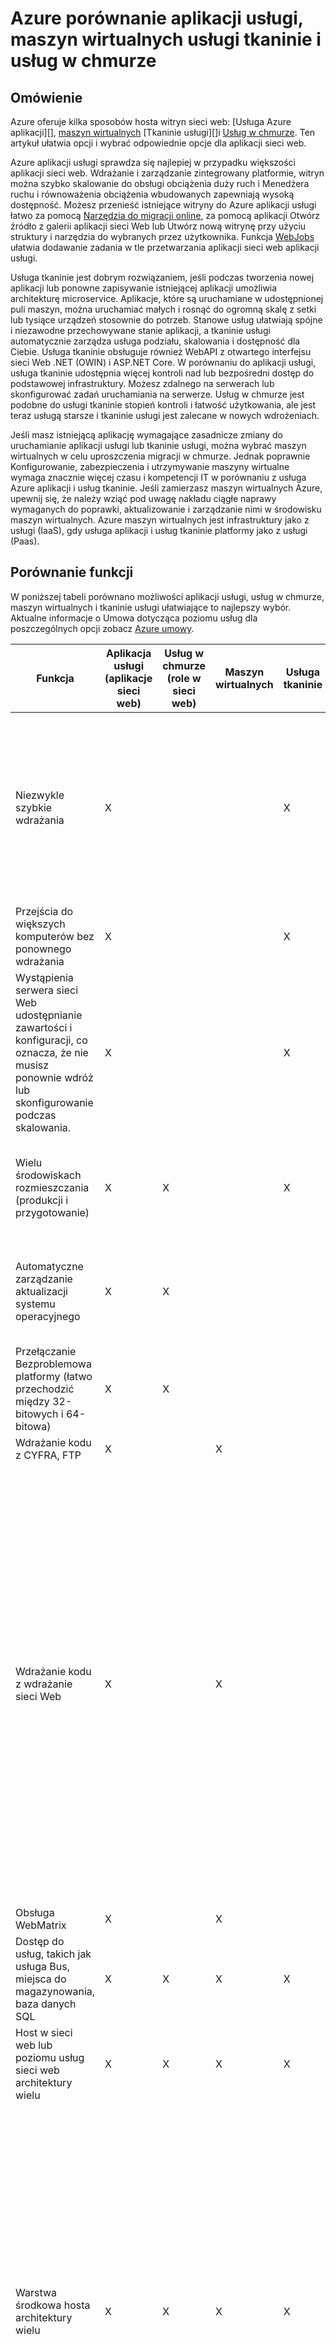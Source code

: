 <properties
    pageTitle="Azure porównanie aplikacji usługi, maszyn wirtualnych usługi tkaninie i usług w chmurze | Microsoft Azure"
    description="Dowiedz się, jak wybrać Azure aplikacji usługi, maszyn wirtualnych usługi tkaninie i usług w chmurze do obsługi aplikacji sieci web."
    services="app-service\web, virtual-machines, cloud-services"
    documentationCenter=""
    authors="tdykstra"
    manager="wpickett"
    editor="jimbe"/>

<tags
    ms.service="app-service-web"
    ms.workload="web"
    ms.tgt_pltfrm="na"
    ms.devlang="na"
    ms.topic="article"
    ms.date="07/07/2016"
    ms.author="tdykstra"/>

# <a name="azure-app-service-virtual-machines-service-fabric-and-cloud-services-comparison"></a>Azure porównanie aplikacji usługi, maszyn wirtualnych usługi tkaninie i usług w chmurze

## <a name="overview"></a>Omówienie

Azure oferuje kilka sposobów hosta witryn sieci web: [Usługa Azure aplikacji][], [maszyn wirtualnych][] [Tkaninie usługi][]i [Usług w chmurze][]. Ten artykuł ułatwia opcji i wybrać odpowiednie opcje dla aplikacji sieci web.

Azure aplikacji usługi sprawdza się najlepiej w przypadku większości aplikacji sieci web. Wdrażanie i zarządzanie zintegrowany platformie, witryn można szybko skalowanie do obsługi obciążenia duży ruch i Menedżera ruchu i równoważenia obciążenia wbudowanych zapewniają wysoką dostępność. Możesz przenieść istniejące witryny do Azure aplikacji usługi łatwo za pomocą [Narzędzia do migracji online](https://www.migratetoazure.net/), za pomocą aplikacji Otwórz źródło z galerii aplikacji sieci Web lub Utwórz nową witrynę przy użyciu struktury i narzędzia do wybranych przez użytkownika. Funkcja [WebJobs][] ułatwia dodawanie zadania w tle przetwarzania aplikacji sieci web aplikacji usługi.

Usługa tkaninie jest dobrym rozwiązaniem, jeśli podczas tworzenia nowej aplikacji lub ponowne zapisywanie istniejącej aplikacji umożliwia architekturę microservice. Aplikacje, które są uruchamiane w udostępnionej puli maszyn, można uruchamiać małych i rosnąć do ogromną skalę z setki lub tysiące urządzeń stosownie do potrzeb. Stanowe usług ułatwiają spójne i niezawodne przechowywane stanie aplikacji, a tkaninie usługi automatycznie zarządza usługa podziału, skalowania i dostępność dla Ciebie.  Usługa tkaninie obsługuje również WebAPI z otwartego interfejsu sieci Web .NET (OWIN) i ASP.NET Core.  W porównaniu do aplikacji usługi, usługa tkaninie udostępnia więcej kontroli nad lub bezpośredni dostęp do podstawowej infrastruktury. Możesz zdalnego na serwerach lub skonfigurować zadań uruchamiania na serwerze. Usług w chmurze jest podobne do usługi tkaninie stopień kontroli i łatwość użytkowania, ale jest teraz usługą starsze i tkaninie usługi jest zalecane w nowych wdrożeniach.

Jeśli masz istniejącą aplikację wymagające zasadnicze zmiany do uruchamianie aplikacji usługi lub tkaninie usługi, można wybrać maszyn wirtualnych w celu uproszczenia migracji w chmurze. Jednak poprawnie Konfigurowanie, zabezpieczenia i utrzymywanie maszyny wirtualne wymaga znacznie więcej czasu i kompetencji IT w porównaniu z usługa Azure aplikacji i usług tkaninie. Jeśli zamierzasz maszyn wirtualnych Azure, upewnij się, że należy wziąć pod uwagę nakładu ciągłe naprawy wymaganych do poprawki, aktualizowanie i zarządzanie nimi w środowisku maszyn wirtualnych. Azure maszyn wirtualnych jest infrastruktury jako z usługi (IaaS), gdy usługa aplikacji i usług tkaninie platformy jako z usługi (Paas). 

## <a name="features"></a>Porównanie funkcji

W poniższej tabeli porównano możliwości aplikacji usługi, usług w chmurze, maszyn wirtualnych i tkaninie usługi ułatwiające to najlepszy wybór. Aktualne informacje o Umowa dotycząca poziomu usług dla poszczególnych opcji zobacz [Azure umowy](/support/legal/sla/).

Funkcja|Aplikacja usługi (aplikacje sieci web)|Usług w chmurze (role w sieci web)|Maszyn wirtualnych|Usługa tkaninie|Notatki
---|---|---|---|---|---
Niezwykle szybkie wdrażania|X|||X|Wdrażanie aplikacji lub aktualizacja aplikacji do usługi w chmurze lub tworzenia Głosowa, trwa kilka minut co najmniej; Wdrażanie aplikacji do aplikacji sieci web trwa sekund.
Przejścia do większych komputerów bez ponownego wdrażania|X|||X|
Wystąpienia serwera sieci Web udostępnianie zawartości i konfiguracji, co oznacza, że nie musisz ponownie wdróż lub skonfigurowanie podczas skalowania.|X|||X|
Wielu środowiskach rozmieszczania (produkcji i przygotowanie)|X|X||X|Usługi tkaninie pozwala wielu środowiskach dla aplikacji lub do wdrożenia różnych wersji usługi aplikacji przez siebie.
Automatyczne zarządzanie aktualizacji systemu operacyjnego|X|X|||Automatyczne aktualizacje systemu operacyjnego zaplanowano dla przyszłych tkaninie usługi Zwolnij.
Przełączanie Bezproblemowa platformy (łatwo przechodzić między 32-bitowych i 64-bitowa)|X|X|||
Wdrażanie kodu z CYFRA, FTP|X||X||
Wdrażanie kodu z wdrażanie sieci Web|X||X||Usług w chmurze obsługiwane korzystanie z sieci Web wdrażanie wdrażania aktualizacji do roli poszczególnych wystąpień. Jednak nie można jej używać do wdrożenia początkowej roli, a jeśli korzystasz z sieci Web wdrażanie aktualizacji należy wdrożyć oddzielnie do każdego wystąpienia roli. Wielu wystąpień są konieczne do uzyskania chmury usługi Umowa dotycząca poziomu usług dla środowisku produkcyjnym.
Obsługa WebMatrix|X||X||
Dostęp do usług, takich jak usługa Bus, miejsca do magazynowania, baza danych SQL|X|X|X|X|
Host w sieci web lub poziomu usług sieci web architektury wielu|X|X|X|X|
Warstwa środkowa hosta architektury wielu|X|X|X|X|Aplikacje sieci web aplikacji usługi można łatwo obsługiwać warstwa środkowa interfejsu API usługi REST, a funkcja [WebJobs](http://go.microsoft.com/fwlink/?linkid=390226) można przetwarzanie zadania w tle. WebJobs można uruchamiać w dedykowanej witryny sieci Web do osiągnięcia niezależnych skalowalność dotyczącej warstwy. Funkcja [interfejsu API aplikacje](../app-service-api/app-service-api-apps-why-best-platform.md) Podgląd zapewnia dodatkowe funkcje usługi REST obsługi.
Zintegrowane MySQL jako usługi pomocy technicznej|X|X|X||Usługami w chmurze można zintegrować MySQL jako usługi za pośrednictwem firmy ClearDB ofert, ale nie w ramach przepływu pracy, Azure Portal.
Obsługa programu ASP.NET klasycznym ASP, Node.js, PHP, Python|X|X|X|X|Usługa tkaninie obsługuje tworzenie frontonu sieci web przy użyciu [programu ASP.NET 5](../service-fabric/service-fabric-add-a-web-frontend.md) lub możesz wdrożyć dowolnego typu aplikacji (Node.js, Java itd.) jako [Gość wykonywalny](../service-fabric/service-fabric-deploy-existing-app.md).
Możliwość skalowania do wielu wystąpień bez ponownego wdrażania|X|X|X|X|Maszyn wirtualnych można skalować się wielu wystąpień, ale ich uruchomienia usług muszą być zapisane na obsługę poza skalowanie. Musisz skonfigurować równoważenia obciążenia do kierowania żądań na komputerach i Utwórz grupę koligacji, aby zapobiec jednoczesnego uruchomieniu wszystkich wystąpień z powodu konserwacji lub sprzętu, błędy.
Obsługa protokołu SSL|X|X|X|X|W przypadku aplikacji sieci web aplikacji usługi protokołu SSL dla niestandardowe nazwy domen jest obsługiwana tylko trybu Basic i standardowy. Aby dowiedzieć się, jak przy użyciu protokołu SSL z aplikacjami sieci web zobacz [Konfigurowanie certyfikatu SSL Azure witryny sieci Web](../app-service-web/web-sites-configure-ssl-certificate.md).
Integracja programu Visual Studio|X|X|X|X|
Zdalne debugowanie|X|X|X||
Wdrażanie kodu z TFS|X|X|X|X|
Sieć izolacji z [Wirtualnych sieci Azure](/services/virtual-network/)|X|X|X|X|Zobacz też [Integracja wirtualną sieć Azure witryn sieci Web](/blog/2014/09/15/azure-websites-virtual-network-integration/)
Obsługa [Azure Menedżer ruchu](/services/traffic-manager/)|X|X|X|X|
Monitorowanie zintegrowane punktu końcowego|X|X|X||
Dostęp zdalny do pulpitu na serwerach||X|X|X|
Zainstaluj wszystkie niestandardowe MSI||X|X|X|Tkaninie usługi pozwala udostępniać dowolny plik wykonywalny jako [Gość wykonywalny](../service-fabric/service-fabric-deploy-existing-app.md) lub dowolnej aplikacji można zainstalować na maszyny wirtualne.
Możliwość definiowanie i wykonywania zadań uruchamiania||X|X|X|
Można słuchać zdarzenia ETW.||X|X|X|

## <a name="scenarios"></a>Scenariusze i zalecenia

Poniżej przedstawiono kilka typowych scenariuszy aplikacji z zaleceniami, które Azure opcja hostingu w sieci web może być bardziej odpowiednia dla każdej z nich.

- [Do czego jest potrzebny frontonu sieci web z tła przetwarzania i bazy danych wewnętrznej bazie danych do uruchamiania aplikacji biznesowych zintegrowany z aktywów lokalna.](#onprem)
- [Do czego jest potrzebny najlepszym sposobem host mojej firmowej witryny sieci Web oraz skale i osiągnięcia ofert globalnej.](#corp)
- [Mam aplikację IIS6 z systemem Windows Server 2003.](#iis6)
- [Mogę właścicieli małych firm i do czego jest potrzebny tanią metodą host Mojej witryny, ale przyszłego zwiększenia ilości pamiętać.](#smallbusiness)
- [Jestem w sieci web lub projektanta grafiki, a chcesz projektowanie i tworzenie witryny sieci web dla klientów.](#designer)
- [Jestem I Migrowanie Moja aplikacja wielu sieci Web frontonu w chmurze.](#multitier)
- [Moja aplikacja zależy od przystosowanych systemu Windows lub środowiska Linux i chcesz przenieść go w chmurze.](#custom)
- [Chcę udostępniać je w Azure i witrynie Moja witryna używane oprogramowanie Otwórz źródło.](#oss)
- [Mam aplikacji LOB programu, który wymaga nawiązania połączenia z siecią firmową.](#lob)
- [Chcę udostępniać interfejsu API usługi REST lub usługi sieci web dla klientów przenośnych.](#mobile)


### <a id="onprem"></a>Do czego jest potrzebny frontonu sieci web z tła przetwarzania i bazy danych wewnętrznej bazy danych do uruchamiania aplikacji biznesowych zintegrowany z aktywów lokalna.

Azure aplikacji usługi to doskonałe rozwiązanie dla aplikacji biznesowych. Umożliwia można opracowywać aplikacje, które automatyczne skalowanie na platformie strategii obciążenia, są zabezpieczone z usługą Active Directory i łączenie do zasobów lokalnych. Znacznie upraszcza zarządzanie tych aplikacjach łatwe za pośrednictwem portalu Światowej oraz interfejsy API i pozwala na uzyskanie wgląd w jak klienci są używane w aplikacji wglądu narzędzia. Funkcja [Webjobs][] pozwala uruchomić procesy w tle i zadania w ramach usługi warstwa, podczas łączności hybrydowych i funkcje VNET ułatwiają łączenie powrót do zasobów lokalnych. Azure aplikacji usługi zawiera trzy 9 Umowa dotycząca poziomu usług dla aplikacji sieci web i umożliwia:

* Uruchamianie aplikacji niezawodne na platformie chmury samodzielnie ran, poprawki automatycznej.
* Skalowanie automatycznie przez sieć globalnej z centrami danych.
* Tworzenie kopii zapasowych i przywracanie awarii.
* Spełniać ISO, SOC2 i PCI.
* Integracja z usługą Active Directory

### <a id="corp"></a>Do czego jest potrzebny najlepszym sposobem host mojej firmowej witryny sieci Web oraz skale i osiągnięcia ofert globalnej.

Azure aplikacji usługi to doskonałe rozwiązanie do obsługi firmowej witryny sieci Web. Umożliwia aplikacji web apps przeskalować szybko i łatwo do zapotrzebowania przez sieć globalnej z centrami danych. Zapewnia dostęp do lokalnego, odporność na uszkodzenia i zarządzanie ruchem inteligentnego. Na platformie, która udostępnia narzędzia do zarządzania Światowej co pozwala na uzyskanie kondycji witryny i ruchu w witrynie, szybko i łatwo. Azure aplikacji usługi zawiera trzy 9 Umowa dotycząca poziomu usług dla aplikacji sieci web i umożliwia:

* Niezawodne Uruchom Twojej witryny sieci Web na platformie chmury własny ran, poprawki automatycznej.
* Skalowanie automatycznie przez sieć globalnej z centrami danych.
* Tworzenie kopii zapasowych i przywracanie awarii.
* Zarządzanie dzienniki i ruchu z zintegrowanych narzędzi.
* Spełniać ISO, SOC2 i PCI.
* Integracja z usługą Active Directory

### <a id="iis6"></a>Mam aplikację IIS6 z systemem Windows Server 2003.

Azure aplikacji usługi ułatwia uniknąć kosztów infrastruktury związanych z Migrowanie starszych aplikacji IIS6. Firma Microsoft utworzyła [migracji szczegółowe wskazówki i narzędzia do migracji łatwy w użyciu](https://www.movemetowebsites.net/) umożliwiają sprawdzanie zgodności i identyfikowanie wszelkie zmiany, które należy wykonać. Integracja z programu Visual Studio, TFS i typowych narzędzi CMS ułatwia wdrażanie aplikacji IIS6 bezpośrednio do chmury. Po wdrożeniu portalu Azur udostępnia narzędzia do zarządzania niezawodne, umożliwiające skalować w dół do zarządzania kosztami oraz maksymalnie spełniają żądanie w razie potrzeby. Za pomocą narzędzia do migracji można:

* Szybkie i łatwe migrowanie starszych aplikacji sieci web systemu Windows Server 2003 w chmurze.
* Wybrać, aby pozostawić z dołączonym SQL bazy danych lokalnego tworzenia aplikacji hybrydowych.
* Automatyczne przenoszenie bazy danych SQL wraz z starszych aplikacji.

### <a id="smallbusiness"></a>Mogę właścicieli małych firm i do czego jest potrzebny tanią metodą host Mojej witryny, ale przyszłego zwiększenia ilości pamiętać.

Azure aplikacji usługi jest doskonałe rozwiązanie w tym scenariuszu, ponieważ można rozpoczęcie korzystania z niego bezpłatnie, a następnie dodaj więcej możliwości potrzebne. Każdej aplikacji web bezpłatne pochodzi z domeną dostarczony przez Azure (*your_company*. azurewebsites.net), i platformie zawiera zintegrowane narzędzia wdrażania i zarządzania, a także galerii aplikacji, które ułatwiają rozpoczęcie pracy. Istnieje wiele innych usług i opcji skalowania, umożliwiające witryny są obsługiwane z żądanie lepszą użytkownika. Za pomocą usługi aplikacji Azure można:

- Nazwy zaczynają się od warstwie bezpłatne, a następnie rozbudowy stosownie do potrzeb.
- Szybko skonfigurować aplikacje popularnych sieci web, takich jak WordPress przy użyciu galerii aplikacji.
- Dodaj dodatkowe Azure usług i funkcji w aplikacji, stosownie do potrzeb.
- Bezpieczny aplikacji sieci web przy użyciu protokołu HTTPS.

### <a id="designer"></a>Mogę sieci web lub projektowania grafiki i chcesz projektowanie i tworzenie witryny sieci Web dla klientów

Dla deweloperów sieci web i projektantów Azure aplikacji usługi prosta Integracja z różnych ram i narzędzia, obsługuje wdrożenia cyfra i FTP i ścisłą integrację z narzędzi i usług, takich jak Visual Studio i baza danych SQL. Za pomocą usługi aplikacji możesz wykonać następujące czynności:

- Korzystanie z narzędzi wiersza polecenia dla [zadań automatycznych][scripting].
- Praca z popularnych języków, takich jak [.net][dotnet], [PHP][], [Node.js][nodejs]i [Python][].
- Wybierz pozycję trzech różnych poziomach skalowania skalowania w górę do możliwości bardzo wysoki.
- Integracja z innych usług Azure, takich jak [Baza danych SQL][sqldatabase], [Usługa Bus] [ servicebus] i [miejsca do magazynowania][]lub ofertą partnera ze [Sklepu Azure][azurestore], na przykład MySQL i MongoDB.
- Integracja z narzędzi, takich jak Visual Studio, cyfra WebMatrix, WebDeploy, TFS i FTP.

### <a id="multitier"></a>Jestem I Migrowanie Moja aplikacja wielu sieci Web frontonu w chmurze

Jeśli używasz wielu aplikację, na przykład serwer sieci web, który łączy się z bazą danych, usługa Azure aplikacji jest dobrym rozwiązaniem, które ścisłą integrację z bazy danych SQL Azure. A funkcja WebJobs dla uruchomionych procesów wewnętrznej bazy danych.

Jeśli potrzebujesz bardziej kontrolę nad środowiska serwera, takich jak możliwość zdalnego do serwera lub skonfigurować zadań uruchamiania na serwerze, wybierz pozycję tkaninie usługi dla jednej lub większej liczby do warstwy.

Wybierz maszyn wirtualnych dla jednej lub większej liczby do warstwy, jeśli chcesz użyć własnego obrazu z komputera lub uruchamianie oprogramowania serwera lub usługi, których nie można skonfigurować na tkaninie usługi.

### <a id="custom"></a>Moja aplikacja zależy od przystosowanych systemu Windows lub środowiska Linux i chcesz przenieść go w chmurze.

Jeśli aplikacja wymaga złożonych instalacji lub konfiguracji systemu operacyjnego i oprogramowania, najlepszym rozwiązaniem jest prawdopodobnie maszyn wirtualnych. Maszyn wirtualnych możesz wykonać następujące czynności:

- Aby rozpoczynać od systemu operacyjnego, takie jak Windows i Linux oraz, przy użyciu galerii maszyn wirtualnych, a następnie dostosuj go dla potrzeb aplikacji.
- Tworzenie i Przekaż obraz niestandardowy istniejącego lokalnego serwera do uruchomienia na komputerze wirtualnej platformy Azure.

### <a id="oss"></a>Witryna Moja witryna została użyta oprogramowania Otwórz źródło i chcę, aby udostępnić go platformy Azure

Jeśli do framework Otwórz źródło jest obsługiwana w aplikacji usługi, języki i RAM wymaga aplikacja automatycznie konfigurowane są dla Ciebie. Aplikacja usługi umożliwia:

- Używanie wielu popularnych Otwórz źródło językach, takich jak [.NET][dotnet], [PHP][], [Node.js][nodejs]i [Python][].
- Konfigurowanie WordPress, Drupal Umbraco, DNN i wielu innych aplikacji sieci web innej firmy.
- Migrowanie istniejącej aplikacji lub Utwórz nową z galerii aplikacji.

Usługi framework Otwórz źródło nie jest obsługiwana w aplikacji usługi, możesz uruchomić ją w jednym z innych Azure hostingu w sieci web opcje. Maszyn wirtualnych zainstalować i skonfigurować oprogramowanie na obrazie komputera, który może być systemu Windows lub systemem Linux.

### <a id="lob"></a>Mam aplikacji LOB programu, który wymaga nawiązania połączenia z siecią firmową

Jeśli chcesz utworzyć aplikację LOB z witryny sieci Web może wymagać bezpośredni dostęp do usług lub danych w sieci firmowej. Jest to możliwe w aplikacji usługi, tkaninie usługi i maszyn wirtualnych przy użyciu [usługi Azure wirtualnej sieci](/services/virtual-network/). W aplikacji usługi można użyć [funkcji integracji VNET](https://azure.microsoft.com/blog/2014/09/15/azure-websites-virtual-network-integration/), która umożliwia aplikacji Azure uruchomić tak, jakby były w sieci firmowej.

### <a id="mobile"></a>Chcę, aby udostępnić interfejsu API usługi REST lub usługi sieci web dla klientów przenośnych

Usługi sieci web opartych na HTTP umożliwiają obsługuje wiele klientów, w tym klientów przenośnych. Struktury, takie jak interfejs API sieci Web programu ASP.NET Integracja z programem Visual Studio, aby ułatwić tworzenie i używanie usługi REST.  Tych usług są dostępne z punktu końcowego sieci web, więc można użyć dowolnej metoda Azure hostingu w sieci web do obsługi tego scenariusza. Jednak aplikacji usługi to doskonałe rozwiązanie do obsługi interfejsy API pozostałych. Za pomocą usługi aplikacji możesz wykonać następujące czynności:

- Szybkie tworzenie [aplikacji dla urządzeń przenośnych](../app-service-mobile/app-service-mobile-value-prop.md) lub [interfejsu API aplikacji](../app-service-api/app-service-api-apps-why-best-platform.md) do obsługi protokołu HTTP usługi sieci web w jednym z jego Azure globalnie rozłożone centrach danych.
- Migrowanie istniejących usług ani tworzyć nowych plików.
- Osiągnięcia SLA dostępności z jednego wystąpienia lub skalowania na wielu komputerach dedykowane.
- Opublikowanej witryny umożliwia uzyskanie interfejsów API pozostałych do dowolnego klientów HTTP, w tym klientów przenośnych.

> [AZURE.NOTE]
> Jeśli chcesz rozpocząć pracę z Azure aplikacji usługi przed utworzeniem konta dla konta, przejdź do <a href="https://trywebsites.azurewebsites.net/">https://trywebsites.azurewebsites.net</a>miejsce, w którym możesz od razu utworzyć aplikację krótkotrwałe starter w Azure aplikacji usługi bezpłatnie. Karta kredytowa nie wymagane, nie zobowiązań.

## <a id="nextsteps"></a>Następne kroki

Aby uzyskać więcej informacji na temat trzy opcje hostingu w sieci web, zobacz [Wprowadzenie Azure](../fundamentals-introduction-to-azure.md).

Aby rozpocząć pracę z opcji, wybranej aplikacji, zobacz następujące zasoby:

* [Azure aplikacji usługi](/documentation/services/app-service/)
* [Usług w chmurze Azure](/documentation/services/cloud-services/)
* [Azure maszyn wirtualnych](/documentation/services/virtual-machines/)
* [Usługa tkaninie](/documentation/services/service-fabric)

<!-- URL List -->

[Azure aplikacji usługi]: /services/app-service/
[Usług w chmurze]: http://go.microsoft.com/fwlink/?LinkId=306052
[Maszyn wirtualnych]: http://go.microsoft.com/fwlink/?LinkID=306053
[Usługa tkaninie]: /services/service-fabric
[ClearDB]: http://www.cleardb.com/
[WebJobs]: http://go.microsoft.com/fwlink/?linkid=390226&clcid=0x409
[Configuring an SSL certificate for an Azure Website]: http://www.windowsazure.com/develop/net/common-tasks/enable-ssl-web-site/
[azurestore]: http://www.windowsazure.com/gallery/store/
[scripting]: http://www.windowsazure.com/documentation/scripts/?services=web-sites
[dotnet]: http://www.windowsazure.com/develop/net/
[nodejs]: http://www.windowsazure.com/develop/nodejs/
[PHP]: http://www.windowsazure.com/develop/php/
[Python]: http://www.windowsazure.com/develop/python/
[servicebus]: http://www.windowsazure.com/documentation/services/service-bus/
[sqldatabase]: http://www.windowsazure.com/documentation/services/sql-database/
[Miejsca do magazynowania]: http://www.windowsazure.com/documentation/services/storage/

<!-- IMG List -->

[ChoicesDiagram]: ./media/choose-web-site-cloud-service-vm/Websites_CloudServices_VMs_3.png
